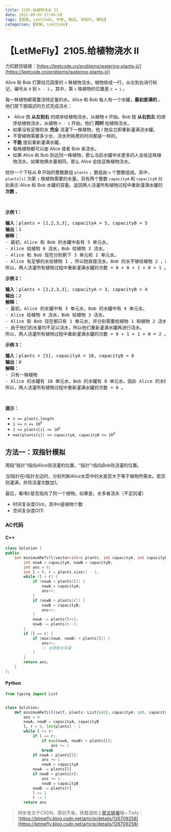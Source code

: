 ```yaml
---
title: 2105.给植物浇水 II
date: 2022-09-05 17:04:58
tags: [题解, LeetCode, 中等, 数组, 双指针, 模拟]
categories: [题解, LeetCode]
---
```


# 【LetMeFly】2105.给植物浇水 II

力扣题目链接：[https://leetcode.cn/problems/watering-plants-ii/](https://leetcode.cn/problems/watering-plants-ii/)

<p>Alice 和 Bob 打算给花园里的 <code>n</code> 株植物浇水。植物排成一行，从左到右进行标记，编号从 <code>0</code> 到 <code>n - 1</code> 。其中，第 <code>i</code> 株植物的位置是 <code>x = i</code> 。</p>

<p>每一株植物都需要浇特定量的水。Alice 和 Bob 每人有一个水罐，<strong>最初是满的 </strong>。他们按下面描述的方式完成浇水：</p>

<ul>
	<li>&nbsp;Alice 按 <strong>从左到右</strong> 的顺序给植物浇水，从植物 <code>0</code> 开始。Bob 按 <strong>从右到左</strong> 的顺序给植物浇水，从植物 <code>n - 1</code> 开始。他们 <strong>同时</strong> 给植物浇水。</li>
	<li>如果没有足够的水 <strong>完全</strong> 浇灌下一株植物，他 / 她会立即重新灌满浇水罐。</li>
	<li>不管植物需要多少水，浇水所耗费的时间都是一样的。</li>
	<li><strong>不能</strong> 提前重新灌满水罐。</li>
	<li>每株植物都可以由 Alice 或者 Bob 来浇水。</li>
	<li>如果 Alice 和 Bob 到达同一株植物，那么当前水罐中水更多的人会给这株植物浇水。如果他俩水量相同，那么 Alice 会给这株植物浇水。</li>
</ul>

<p>给你一个下标从 <strong>0</strong> 开始的整数数组 <code>plants</code> ，数组由 <code>n</code> 个整数组成。其中，<code>plants[i]</code> 为第 <code>i</code> 株植物需要的水量。另有两个整数 <code>capacityA</code> 和&nbsp;<code>capacityB</code> 分别表示 Alice 和 Bob 水罐的容量。返回两人浇灌所有植物过程中重新灌满水罐的 <strong>次数</strong> 。</p>

<p>&nbsp;</p>

<p><strong>示例 1：</strong></p>

<pre>
<strong>输入：</strong>plants = [2,2,3,3], capacityA = 5, capacityB = 5
<strong>输出：</strong>1
<strong>解释：</strong>
- 最初，Alice 和 Bob 的水罐中各有 5 单元水。
- Alice 给植物 0 浇水，Bob 给植物 3 浇水。
- Alice 和 Bob 现在分别剩下 3 单元和 2 单元水。
- Alice 有足够的水给植物 1 ，所以她直接浇水。Bob 的水不够给植物 2 ，所以他先重新装满水，再浇水。
所以，两人浇灌所有植物过程中重新灌满水罐的次数 = 0 + 0 + 1 + 0 = 1 。</pre>

<p><strong>示例 2：</strong></p>

<pre>
<strong>输入：</strong>plants = [2,2,3,3], capacityA = 3, capacityB = 4
<strong>输出：</strong>2
<strong>解释：</strong>
- 最初，Alice 的水罐中有 3 单元水，Bob 的水罐中有 4 单元水。
- Alice 给植物 0 浇水，Bob 给植物 3 浇水。
- Alice 和 Bob 现在都只有 1 单元水，并分别需要给植物 1 和植物 2 浇水。
- 由于他们的水量均不足以浇水，所以他们重新灌满水罐再进行浇水。
所以，两人浇灌所有植物过程中重新灌满水罐的次数 = 0 + 1 + 1 + 0 = 2 。</pre>

<p><strong>示例 3：</strong></p>

<pre>
<strong>输入：</strong>plants = [5], capacityA = 10, capacityB = 8
<strong>输出：</strong>0
<strong>解释：</strong>
- 只有一株植物
- Alice 的水罐有 10 单元水，Bob 的水罐有 8 单元水。因此 Alice 的水罐中水更多，她会给这株植物浇水。
所以，两人浇灌所有植物过程中重新灌满水罐的次数 = 0 。</pre>

<p>&nbsp;</p>

<p><strong>提示：</strong></p>

<ul>
	<li><code>n == plants.length</code></li>
	<li><code>1 &lt;= n &lt;= 10<sup>5</sup></code></li>
	<li><code>1 &lt;= plants[i] &lt;= 10<sup>6</sup></code></li>
	<li><code>max(plants[i]) &lt;= capacityA, capacityB &lt;= 10<sup>9</sup></code></li>
</ul>


    
## 方法一：双指针模拟

用指“指针”$l$指向$Alice$待浇灌的位置，“指针”$r$指向$Bob$待浇灌的位置。

当$l$指针在$r$指针左边时，分别判断$Alice$水壶中的水是否大于等于植物所需水。若否则灌满，并将浇灌次数加1。

最后，看$l$和$r$是否指向了同一个植物。如果是，水多者浇水（不足则灌）

+ 时间复杂度$O(n)$，其中$n$是植物个数
+ 空间复杂度$O(1)$

### AC代码

#### C++

```cpp
class Solution {
public:
    int minimumRefill(vector<int>& plants, int capacityA, int capacityB) {
        int nowA = capacityA, nowB = capacityB;
        int ans = 0;
        int l = 0, r = plants.size() - 1;
        while (l < r) {
            if (nowA < plants[l]) {
                nowA = capacityA;
                ans++;
            }
            if (nowB < plants[r]) {
                nowB = capacityB;
                ans++;
            }
            nowA -= plants[l++];
            nowB -= plants[r--];
        }
        if (l == r) {
            if (max(nowA, nowB) < plants[l]) {
                ans++;
                // 未更新水容量
            }
        }
        return ans;
    }
};
```

#### Python

```python
from typing import List


class Solution:
    def minimumRefill(self, plants: List[int], capacityA: int, capacityB: int) -> int:
        ans = 0
        nowA, nowB = capacityA, capacityB
        l, r = 0, len(plants) - 1
        while l <= r:
            if l == r:
                if max(nowA, nowB) < plants[l]:
                    ans += 1
                break
            if nowA < plants[l]:
                ans += 1
                nowA = capacityA
            nowA -= plants[l]
            if nowB < plants[r]:
                ans += 1
                nowB = capacityB
            nowB -= plants[r]
            l += 1
            r -= 1
        return ans
```

> 同步发文于CSDN，原创不易，转载请附上[原文链接](https://blog.letmefly.xyz/2022/09/05/LeetCode%202105.%E7%BB%99%E6%A4%8D%E7%89%A9%E6%B5%87%E6%B0%B4II/)哦~
> Tisfy：[https://letmefly.blog.csdn.net/article/details/126709258](https://letmefly.blog.csdn.net/article/details/126709258)
